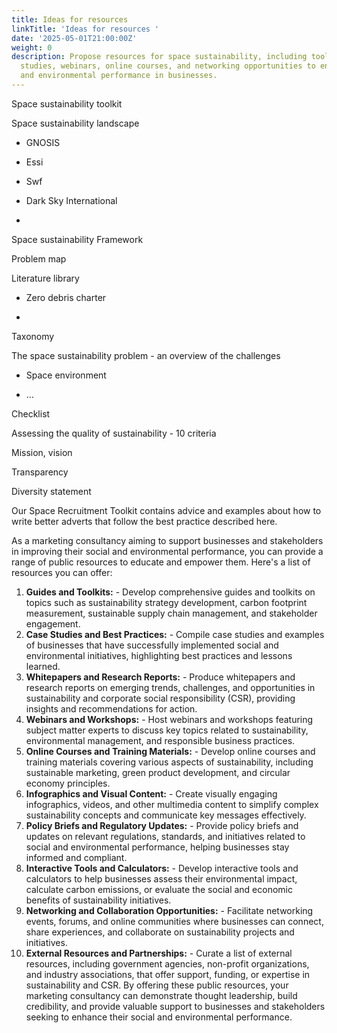 ```yaml
---
title: Ideas for resources
linkTitle: 'Ideas for resources '
date: '2025-05-01T21:00:00Z'
weight: 0
description: Propose resources for space sustainability, including toolkits, case
  studies, webinars, online courses, and networking opportunities to enhance social
  and environmental performance in businesses.
---
```



Space sustainability toolkit

Space sustainability landscape

- GNOSIS

- Essi

- Swf

- Dark Sky International

- 



Space sustainability Framework 

Problem map



Literature library 

- Zero debris charter

- 



Taxonomy 



The space sustainability problem - an overview of the challenges 

- Space environment

- …





Checklist 

Assessing the quality of sustainability - 10 criteria 

Mission, vision 

Transparency 

Diversity statement





Our Space Recruitment Toolkit contains advice and examples about how to write better adverts that follow the best practice described here.





As a marketing consultancy aiming to support businesses and stakeholders in improving their social and environmental performance, you can provide a range of public resources to educate and empower them. Here's a list of resources you can offer:
1. **Guides and Toolkits:**   - Develop comprehensive guides and toolkits on topics such as sustainability strategy development, carbon footprint measurement, sustainable supply chain management, and stakeholder engagement.
2. **Case Studies and Best Practices:**   - Compile case studies and examples of businesses that have successfully implemented social and environmental initiatives, highlighting best practices and lessons learned.
3. **Whitepapers and Research Reports:**   - Produce whitepapers and research reports on emerging trends, challenges, and opportunities in sustainability and corporate social responsibility (CSR), providing insights and recommendations for action.
4. **Webinars and Workshops:**   - Host webinars and workshops featuring subject matter experts to discuss key topics related to sustainability, environmental management, and responsible business practices.
5. **Online Courses and Training Materials:**   - Develop online courses and training materials covering various aspects of sustainability, including sustainable marketing, green product development, and circular economy principles.
6. **Infographics and Visual Content:**   - Create visually engaging infographics, videos, and other multimedia content to simplify complex sustainability concepts and communicate key messages effectively.
7. **Policy Briefs and Regulatory Updates:**   - Provide policy briefs and updates on relevant regulations, standards, and initiatives related to social and environmental performance, helping businesses stay informed and compliant.
8. **Interactive Tools and Calculators:**   - Develop interactive tools and calculators to help businesses assess their environmental impact, calculate carbon emissions, or evaluate the social and economic benefits of sustainability initiatives.
9. **Networking and Collaboration Opportunities:**   - Facilitate networking events, forums, and online communities where businesses can connect, share experiences, and collaborate on sustainability projects and initiatives.
10. **External Resources and Partnerships:**    - Curate a list of external resources, including government agencies, non-profit organizations, and industry associations, that offer support, funding, or expertise in sustainability and CSR.
By offering these public resources, your marketing consultancy can demonstrate thought leadership, build credibility, and provide valuable support to businesses and stakeholders seeking to enhance their social and environmental performance.